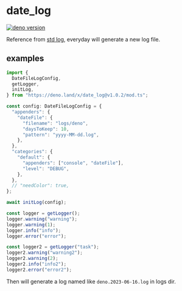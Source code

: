 # date_log

[![deno version](https://img.shields.io/badge/deno-^1.34.2-blue?logo=deno)](https://github.com/denoland/deno)

Reference from [std log](https://deno.land/std@0.191.0/log), everyday will
generate a new log file.

## examples

```ts
import {
  DateFileLogConfig,
  getLogger,
  initLog,
} from "https://deno.land/x/date_log@v1.0.2/mod.ts";

const config: DateFileLogConfig = {
  "appenders": {
    "dateFile": {
      "filename": "logs/deno",
      "daysToKeep": 10,
      "pattern": "yyyy-MM-dd.log",
    },
  },
  "categories": {
    "default": {
      "appenders": ["console", "dateFile"],
      "level": "DEBUG",
    },
  },
  // "needColor": true, 
};

await initLog(config);

const logger = getLogger();
logger.warning("warning");
logger.warning(1);
logger.info("info");
logger.error("error");

const logger2 = getLogger("task");
logger2.warning("warning2");
logger2.warning(2);
logger2.info("info2");
logger2.error("error2");
```

Then will generate a log named like `deno.2023-06-16.log` in logs dir.

